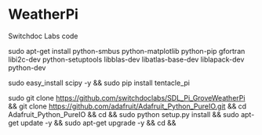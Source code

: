 # WeatherPi
Switchdoc Labs code

sudo apt-get install python-smbus python-matplotlib python-pip gfortran libi2c-dev python-setuptools libblas-dev libatlas-base-dev liblapack-dev python-dev

sudo easy_install scipy  -y && sudo pip install tentacle_pi 

sudo git clone https://github.com/switchdoclabs/SDL_Pi_GroveWeatherPi && git clone https://github.com/adafruit/Adafruit_Python_PureIO.git && cd Adafruit_Python_PureIO && cd && sudo python setup.py install
&& sudo apt-get update -y && sudo apt-get upgrade -y && cd  && 

